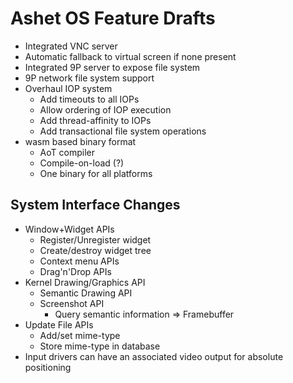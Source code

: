 # Ashet OS Feature Drafts

- Integrated VNC server
- Automatic fallback to virtual screen if none present
- Integrated 9P server to expose file system
- 9P network file system support
- Overhaul IOP system
  - Add timeouts to all IOPs
  - Allow ordering of IOP execution
  - Add thread-affinity to IOPs
  - Add transactional file system operations
- wasm based binary format
  - AoT compiler
  - Compile-on-load (?)
  - One binary for all platforms

## System Interface Changes

- Window+Widget APIs
  - Register/Unregister widget
  - Create/destroy widget tree
  - Context menu APIs
  - Drag'n'Drop APIs
- Kernel Drawing/Graphics API
  - Semantic Drawing API
  - Screenshot API
    - Query semantic information
  => Framebuffer
- Update File APIs
  - Add/set mime-type
  - Store mime-type in database
- Input drivers can have an associated video output for absolute positioning
